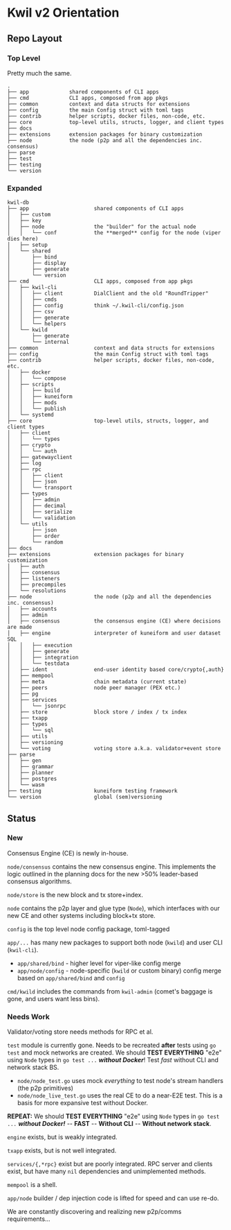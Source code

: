 # Kwil v2 Orientation

## Repo Layout

### Top Level

Pretty much the same.

```text
.
├── app             shared components of CLI apps
├── cmd             CLI apps, composed from app pkgs
├── common          context and data structs for extensions
├── config          the main Config struct with toml tags
├── contrib         helper scripts, docker files, non-code, etc.
├── core            top-level utils, structs, logger, and client types
├── docs
├── extensions      extension packages for binary customization
├── node            the node (p2p and all the dependencies inc. consensus)
├── parse
├── test
├── testing
└── version
```

### Expanded

```text
kwil-db
├── app                     shared components of CLI apps
│   ├── custom
│   ├── key
│   ├── node                the "builder" for the actual node
│   │   └── conf            the **merged** config for the node (viper dies here)
│   ├── setup
│   └── shared
│       ├── bind
│       ├── display
│       ├── generate
│       └── version
├── cmd                     CLI apps, composed from app pkgs
│   ├── kwil-cli
│   │   ├── client          DialClient and the old "RoundTripper"
│   │   ├── cmds
│   │   ├── config          think ~/.kwil-cli/config.json
│   │   ├── csv
│   │   ├── generate
│   │   └── helpers
│   └── kwild
│       ├── generate
│       └── internal
├── common                  context and data structs for extensions
├── config                  the main Config struct with toml tags
├── contrib                 helper scripts, docker files, non-code, etc.
│   ├── docker
│   │   └── compose
│   ├── scripts
│   │   ├── build
│   │   ├── kuneiform
│   │   ├── mods
│   │   └── publish
│   └── systemd
├── core                    top-level utils, structs, logger, and client types
│   ├── client
│   │   └── types
│   ├── crypto
│   │   └── auth
│   ├── gatewayclient
│   ├── log
│   ├── rpc
│   │   ├── client
│   │   ├── json
│   │   └── transport
│   ├── types
│   │   ├── admin
│   │   ├── decimal
│   │   ├── serialize
│   │   └── validation
│   └── utils
│       ├── json
│       ├── order
│       └── random
├── docs
├── extensions              extension packages for binary customization
│   ├── auth
│   ├── consensus
│   ├── listeners
│   ├── precompiles
│   └── resolutions
├── node                    the node (p2p and all the dependencies inc. consensus)
│   ├── accounts
│   ├── admin
│   ├── consensus           the consensus engine (CE) where decisions are made
│   ├── engine              interpreter of kuneiform and user dataset SQL
│   │   ├── execution
│   │   ├── generate
│   │   ├── integration
│   │   └── testdata
│   ├── ident               end-user identity based core/crypto{,auth}
│   ├── mempool
│   ├── meta                chain metadata (current state)
│   ├── peers               node peer manager (PEX etc.)
│   ├── pg
│   ├── services
│   │   └── jsonrpc
│   ├── store               block store / index / tx index
│   ├── txapp
│   ├── types
│   │   └── sql
│   ├── utils
│   ├── versioning
│   └── voting              voting store a.k.a. validator+event store
├── parse
│   ├── gen
│   ├── grammar
│   ├── planner
│   ├── postgres
│   └── wasm
├── testing                 kuneiform testing framework
└── version                 global (sem)versioning
```

## Status

### New

Consensus Engine (CE) is newly in-house.

`node/consensus` contains the new consensus engine. This implements the logic outlined in the planning docs for the new >50% leader-based consensus algorithms.

`node/store` is the new block and tx store+index.

`node` contains the p2p layer and glue type (`Node`), which interfaces with our new CE and other systems including block+tx store.

`config` is the top level node config package, toml-tagged

`app/...` has many new packages to support both node (`kwild`) and user CLI (`kwil-cli`).

- `app/shared/bind` - higher level for viper-like config merge
- `app/node/config` - node-specific (`kwild` or custom binary) config merge based on `app/shared/bind` and `config`

`cmd/kwild` includes the commands from `kwil-admin` (comet's baggage is gone, and users want less bins).

### Needs Work

Validator/voting store needs methods for RPC et al.

`test` module is currently gone.  Needs to be recreated **after** tests using `go test` and mock networks are created. We should **TEST EVERYTHING** "e2e" using `Node` types in `go test ...` ***without Docker***! Test *fast* without CLI and network stack BS.

- `node/node_test.go` uses mock *everything* to test node's stream handlers (the p2p primitives)
- `node/node_live_test.go` uses the real CE to do a near-E2E test. This is a basis for more expansive test without Docker.

**REPEAT:** We should **TEST EVERYTHING** "e2e" using `Node` types in `go test ...` ***without Docker!*** -- **FAST** -- **Without CLI** -- **Without network stack**.

`engine` exists, but is weakly integrated.

`txapp` exists, but is not well integrated.

`services/{,*rpc}` exist but are poorly integrated. RPC server and clients exist, but have many `nil` dependencies and unimplemented methods.

`mempool` is a shell.

`app/node` builder / dep injection code is lifted for speed and can use re-do.

We are constantly discovering and realizing new p2p/comms requirements...
